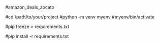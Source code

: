 #amazon_deals_zocato

#cd /path/to/your/project
#python -m venv myenv
#myenv/bin/activate


#pip freeze > requirements.txt

#pip install -r requirements.txt


